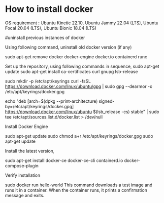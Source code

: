 # How to install docker
OS requirement : Ubuntu Kinetic 22.10, Ubuntu Jammy 22.04 (LTS), Ubuntu Focal 20.04 (LTS), Ubuntu Bionic 18.04 (LTS)

#uninstall previous instances of docker

Using following command, uninstall old docker version (if any) 

sudo apt-get remove docker docker-engine docker.io containerd runc

Set up the repository, using following commands in sequence, sudo apt-get update sudo apt-get install ca-certificates curl gnupg lsb-release

sudo mkdir -p /etc/apt/keyrings curl -fsSL https://download.docker.com/linux/ubuntu/gpg | sudo gpg --dearmor -o /etc/apt/keyrings/docker.gpg

echo "deb [arch=$(dpkg --print-architecture) signed-by=/etc/apt/keyrings/docker.gpg] https://download.docker.com/linux/ubuntu $(lsb_release -cs) stable" | sudo tee /etc/apt/sources.list.d/docker.list > /dev/null

Install Docker Engine

sudo apt-get update sudo chmod a+r /etc/apt/keyrings/docker.gpg sudo apt-get update

Install the latest version,

sudo apt-get install docker-ce docker-ce-cli containerd.io docker-compose-plugin

Verify installation

sudo docker run hello-world
This command downloads a test image and runs it in a container. When the container runs, it prints a confirmation message and exits.

